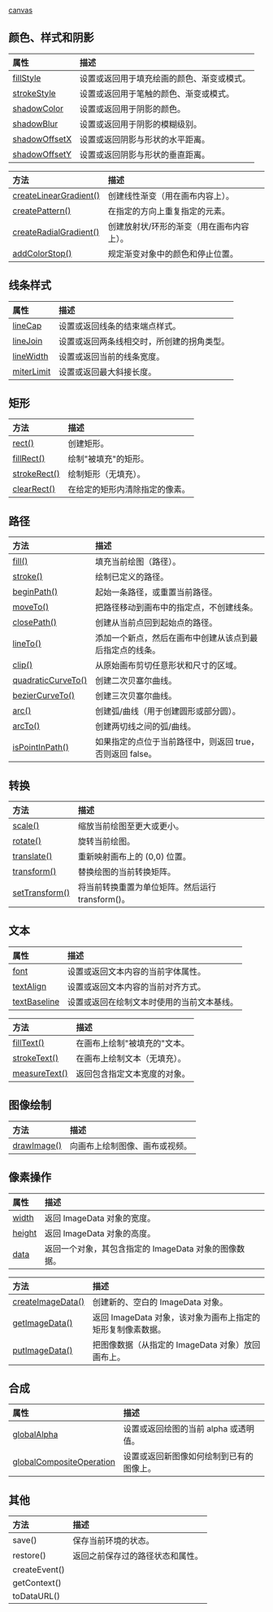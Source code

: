 [canvas](https://www.runoob.com/tags/ref-canvas.html)





















## 颜色、样式和阴影

| 属性                                                         | 描述                                       |
| :----------------------------------------------------------- | :----------------------------------------- |
| [fillStyle](https://www.runoob.com/tags/canvas-fillstyle.html) | 设置或返回用于填充绘画的颜色、渐变或模式。 |
| [strokeStyle](https://www.runoob.com/tags/canvas-strokestyle.html) | 设置或返回用于笔触的颜色、渐变或模式。     |
| [shadowColor](https://www.runoob.com/tags/canvas-shadowcolor.html) | 设置或返回用于阴影的颜色。                 |
| [shadowBlur](https://www.runoob.com/tags/canvas-shadowblur.html) | 设置或返回用于阴影的模糊级别。             |
| [shadowOffsetX](https://www.runoob.com/tags/canvas-shadowoffsetx.html) | 设置或返回阴影与形状的水平距离。           |
| [shadowOffsetY](https://www.runoob.com/tags/canvas-shadowoffsety.html) | 设置或返回阴影与形状的垂直距离。           |



| 方法                                                         | 描述                                      |
| :----------------------------------------------------------- | :---------------------------------------- |
| [createLinearGradient()](https://www.runoob.com/tags/canvas-createlineargradient.html) | 创建线性渐变（用在画布内容上）。          |
| [createPattern()](https://www.runoob.com/tags/canvas-createpattern.html) | 在指定的方向上重复指定的元素。            |
| [createRadialGradient()](https://www.runoob.com/tags/canvas-createradialgradient.html) | 创建放射状/环形的渐变（用在画布内容上）。 |
| [addColorStop()](https://www.runoob.com/tags/canvas-addcolorstop.html) | 规定渐变对象中的颜色和停止位置。          |

## 线条样式

| 属性                                                         | 描述                                       |
| :----------------------------------------------------------- | :----------------------------------------- |
| [lineCap](https://www.runoob.com/tags/canvas-linecap.html)   | 设置或返回线条的结束端点样式。             |
| [lineJoin](https://www.runoob.com/tags/canvas-linejoin.html) | 设置或返回两条线相交时，所创建的拐角类型。 |
| [lineWidth](https://www.runoob.com/tags/canvas-linewidth.html) | 设置或返回当前的线条宽度。                 |
| [miterLimit](https://www.runoob.com/tags/canvas-miterlimit.html) | 设置或返回最大斜接长度。                   |

## 矩形

| 方法                                                         | 描述                           |
| :----------------------------------------------------------- | :----------------------------- |
| [rect()](https://www.runoob.com/tags/canvas-rect.html)       | 创建矩形。                     |
| [fillRect()](https://www.runoob.com/tags/canvas-fillrect.html) | 绘制"被填充"的矩形。           |
| [strokeRect()](https://www.runoob.com/tags/canvas-strokerect.html) | 绘制矩形（无填充）。           |
| [clearRect()](https://www.runoob.com/tags/canvas-clearrect.html) | 在给定的矩形内清除指定的像素。 |

## 路径

| 方法                                                         | 描述                                                      |
| :----------------------------------------------------------- | :-------------------------------------------------------- |
| [fill()](https://www.runoob.com/tags/canvas-fill.html)       | 填充当前绘图（路径）。                                    |
| [stroke()](https://www.runoob.com/tags/canvas-stroke.html)   | 绘制已定义的路径。                                        |
| [beginPath()](https://www.runoob.com/tags/canvas-beginpath.html) | 起始一条路径，或重置当前路径。                            |
| [moveTo()](https://www.runoob.com/tags/canvas-moveto.html)   | 把路径移动到画布中的指定点，不创建线条。                  |
| [closePath()](https://www.runoob.com/tags/canvas-closepath.html) | 创建从当前点回到起始点的路径。                            |
| [lineTo()](https://www.runoob.com/tags/canvas-lineto.html)   | 添加一个新点，然后在画布中创建从该点到最后指定点的线条。  |
| [clip()](https://www.runoob.com/tags/canvas-clip.html)       | 从原始画布剪切任意形状和尺寸的区域。                      |
| [quadraticCurveTo()](https://www.runoob.com/tags/canvas-quadraticcurveto.html) | 创建二次贝塞尔曲线。                                      |
| [bezierCurveTo()](https://www.runoob.com/tags/canvas-beziercurveto.html) | 创建三次贝塞尔曲线。                                      |
| [arc()](https://www.runoob.com/tags/canvas-arc.html)         | 创建弧/曲线（用于创建圆形或部分圆）。                     |
| [arcTo()](https://www.runoob.com/tags/canvas-arcto.html)     | 创建两切线之间的弧/曲线。                                 |
| [isPointInPath()](https://www.runoob.com/tags/canvas-ispointinpath.html) | 如果指定的点位于当前路径中，则返回 true，否则返回 false。 |

## 转换

| 方法                                                         | 描述                                             |
| :----------------------------------------------------------- | :----------------------------------------------- |
| [scale()](https://www.runoob.com/tags/canvas-scale.html)     | 缩放当前绘图至更大或更小。                       |
| [rotate()](https://www.runoob.com/tags/canvas-rotate.html)   | 旋转当前绘图。                                   |
| [translate()](https://www.runoob.com/tags/canvas-translate.html) | 重新映射画布上的 (0,0) 位置。                    |
| [transform()](https://www.runoob.com/tags/canvas-transform.html) | 替换绘图的当前转换矩阵。                         |
| [setTransform()](https://www.runoob.com/tags/canvas-settransform.html) | 将当前转换重置为单位矩阵。然后运行 transform()。 |

## 文本

| 属性                                                         | 描述                                       |
| :----------------------------------------------------------- | :----------------------------------------- |
| [font](https://www.runoob.com/tags/canvas-font.html)         | 设置或返回文本内容的当前字体属性。         |
| [textAlign](https://www.runoob.com/tags/canvas-textalign.html) | 设置或返回文本内容的当前对齐方式。         |
| [textBaseline](https://www.runoob.com/tags/canvas-textbaseline.html) | 设置或返回在绘制文本时使用的当前文本基线。 |



| 方法                                                         | 描述                         |
| :----------------------------------------------------------- | :--------------------------- |
| [fillText()](https://www.runoob.com/tags/canvas-filltext.html) | 在画布上绘制"被填充的"文本。 |
| [strokeText()](https://www.runoob.com/tags/canvas-stroketext.html) | 在画布上绘制文本（无填充）。 |
| [measureText()](https://www.runoob.com/tags/canvas-measuretext.html) | 返回包含指定文本宽度的对象。 |

## 图像绘制

| 方法                                                         | 描述                           |
| :----------------------------------------------------------- | :----------------------------- |
| [drawImage()](https://www.runoob.com/tags/canvas-drawimage.html) | 向画布上绘制图像、画布或视频。 |

## 像素操作

| 属性                                                         | 描述                                                  |
| :----------------------------------------------------------- | :---------------------------------------------------- |
| [width](https://www.runoob.com/tags/canvas-imagedata-width.html) | 返回 ImageData 对象的宽度。                           |
| [height](https://www.runoob.com/tags/canvas-imagedata-height.html) | 返回 ImageData 对象的高度。                           |
| [data](https://www.runoob.com/tags/canvas-imagedata-data.html) | 返回一个对象，其包含指定的 ImageData 对象的图像数据。 |



| 方法                                                         | 描述                                                        |
| :----------------------------------------------------------- | :---------------------------------------------------------- |
| [createImageData()](https://www.runoob.com/tags/canvas-createimagedata.html) | 创建新的、空白的 ImageData 对象。                           |
| [getImageData()](https://www.runoob.com/tags/canvas-getimagedata.html) | 返回 ImageData 对象，该对象为画布上指定的矩形复制像素数据。 |
| [putImageData()](https://www.runoob.com/tags/canvas-putimagedata.html) | 把图像数据（从指定的 ImageData 对象）放回画布上。           |

## 合成

| 属性                                                         | 描述                                     |
| :----------------------------------------------------------- | :--------------------------------------- |
| [globalAlpha](https://www.runoob.com/tags/canvas-globalalpha.html) | 设置或返回绘图的当前 alpha 或透明值。    |
| [globalCompositeOperation](https://www.runoob.com/tags/canvas-globalcompositeoperation.html) | 设置或返回新图像如何绘制到已有的图像上。 |

## 其他

| 方法          | 描述                             |
| :------------ | :------------------------------- |
| save()        | 保存当前环境的状态。             |
| restore()     | 返回之前保存过的路径状态和属性。 |
| createEvent() |                                  |
| getContext()  |                                  |
| toDataURL()   |                                  |
